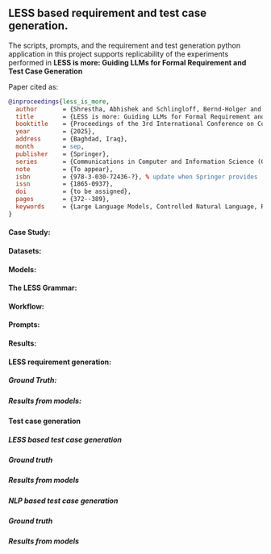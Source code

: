 ## LESS based requirement and test case generation.

The scripts, prompts, and the requirement and test generation python application in this project supports replicability of the experiments performed in **LESS is more: Guiding LLMs for Formal
Requirement and Test Case Generation**

Paper cited as:
```bibtex
@inproceedings{less_is_more,
  author       = {Shrestha, Abhishek and Schlingloff, Bernd-Holger and Großmann, Jürgen},
  title        = {LESS is more: Guiding LLMs for Formal Requirement and Test Case Generation},
  booktitle    = {Proceedings of the 3rd International Conference on Communication, Artificial Intelligence and Systems (CAIS 2025)},
  year         = {2025},
  address      = {Baghdad, Iraq},
  month        = sep,
  publisher    = {Springer},
  series       = {Communications in Computer and Information Science (CCIS)},
  note         = {To appear},
  isbn         = {978-3-030-72436-?}, % update when Springer provides
  issn         = {1865-0937},
  doi          = {to be assigned},
  pages        = {372--389},
  keywords     = {Large Language Models, Controlled Natural Language, Requirements Engineering, Test Case Generation, Verification and Validation},
}
```
#### Case Study:

#### Datasets:

#### Models:

#### The LESS Grammar:


#### Workflow:

#### Prompts:

#### Results:

#### LESS requirement generation:

##### Ground Truth:

##### Results from models:

#### Test case generation

##### LESS based test case generation
##### Ground truth
##### Results from models

##### NLP based test case generation
##### Ground truth
##### Results from models